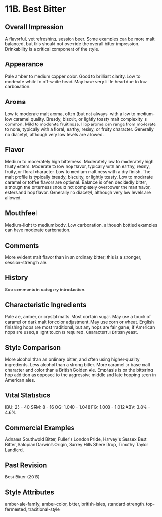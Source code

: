 # 11B. Best Bitter

## Overall Impression

A flavorful, yet refreshing, session beer. Some examples can be more malt balanced, but this should not override the overall bitter impression. Drinkability is a critical component of the style.

## Appearance

Pale amber to medium copper color. Good to brilliant clarity. Low to moderate white to off-white head. May have very little head due to low carbonation.

## Aroma

Low to moderate malt aroma, often (but not always) with a low to medium-low caramel quality. Bready, biscuit, or lightly toasty malt complexity is common. Mild to moderate fruitiness. Hop aroma can range from moderate to none, typically with a floral, earthy, resiny, or fruity character. Generally no diacetyl, although very low levels are allowed.

## Flavor

Medium to moderately high bitterness. Moderately low to moderately high fruity esters. Moderate to low hop flavor, typically with an earthy, resiny, fruity, or floral character. Low to medium maltiness with a dry finish. The malt profile is typically bready, biscuity, or lightly toasty. Low to moderate caramel or toffee flavors are optional. Balance is often decidedly bitter, although the bitterness should not completely overpower the malt flavor, esters and hop flavor. Generally no diacetyl, although very low levels are allowed.

## Mouthfeel

Medium-light to medium body. Low carbonation, although bottled examples can have moderate carbonation.

## Comments

More evident malt flavor than in an ordinary bitter; this is a stronger, session-strength ale.

## History

See comments in category introduction.

## Characteristic Ingredients

Pale ale, amber, or crystal malts. Most contain sugar. May use a touch of caramel or dark malt for color adjustment. May use corn or wheat. English finishing hops are most traditional, but any hops are fair game; if American hops are used, a light touch is required. Characterful British yeast.

## Style Comparison

More alcohol than an ordinary bitter, and often using higher-quality ingredients. Less alcohol than a strong bitter. More caramel or base malt character and color than a British Golden Ale. Emphasis is on the bittering hop addition as opposed to the aggressive middle and late hopping seen in American ales.

## Vital Statistics

IBU: 25 - 40
SRM: 8 - 16
OG: 1.040 - 1.048
FG: 1.008 - 1.012
ABV: 3.8% - 4.6%

## Commercial Examples

Adnams Southwold Bitter, Fuller's London Pride, Harvey's Sussex Best Bitter, Salopian Darwin’s Origin, Surrey Hills Shere Drop, Timothy Taylor Landlord.

## Past Revision

Best Bitter (2015)

## Style Attributes

amber-ale-family, amber-color, bitter, british-isles, standard-strength, top-fermented, traditional-style